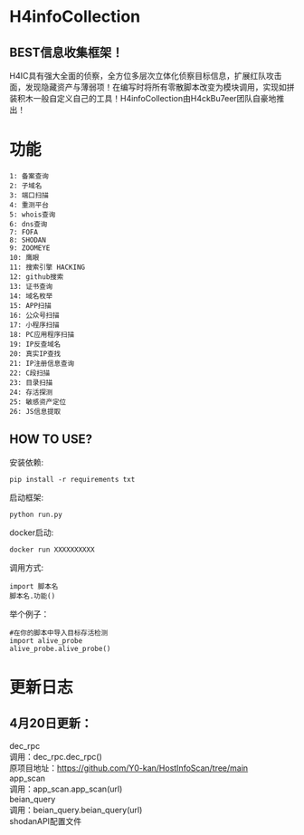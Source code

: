 # H4infoCollection
BEST信息收集框架！
---------------------
H4IC具有强大全面的侦察，全方位多层次立体化侦察目标信息，扩展红队攻击面，发现隐藏资产与薄弱项！在编写时将所有零散脚本改变为模块调用，实现如拼装积木一般自定义自己的工具！H4infoCollection由H4ckBu7eer团队自豪地推出！


# 功能
```
1: 备案查询
2: 子域名
3: 端口扫描
4: 重测平台
5: whois查询
6: dns查询
7: FOFA
8: SHODAN
9: ZOOMEYE
10: 鹰眼
11: 搜索引擎 HACKING
12: github搜索
13: 证书查询
14: 域名枚举
15: APP扫描
16: 公众号扫描
17: 小程序扫描
18: PC应用程序扫描
19: IP反查域名
20: 真实IP查找
21: IP注册信息查询
22: C段扫描
23: 目录扫描
24: 存活探测
25: 敏感资产定位
26: JS信息提取
```

HOW TO USE?
---------------------
安装依赖: 

```
pip install -r requirements txt
```

启动框架: 

```
python run.py
```

docker启动: 

```
docker run XXXXXXXXXX
```

调用方式: 

```
import 脚本名
脚本名.功能()
```

举个例子：
```
#在你的脚本中导入目标存活检测
import alive_probe
alive_probe.alive_probe()
```



更新日志
====================
4月20日更新：</br>
--------------------
dec_rpc</br>
调用：dec_rpc.dec_rpc()
</br>
原项目地址：https://github.com/Y0-kan/HostInfoScan/tree/main
</br>
app_scan </br>
调用：app_scan.app_scan(url)</br>
beian_query </br>
调用：beian_query.beian_query(url)</br>
shodanAPI配置文件</br>

